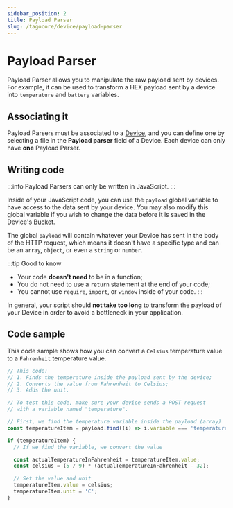 ```yaml
---
sidebar_position: 2
title: Payload Parser
slug: /tagocore/device/payload-parser
---
```


# Payload Parser

Payload Parser allows you to manipulate the raw payload sent by devices. For example, it can be used to transform a HEX payload sent by a device into `temperature` and `battery` variables.

## Associating it

Payload Parsers must be associated to a [Device](/tagocore/device), and you can define one by selecting a file in the **Payload parser** field of a Device. Each device can only have **one** Payload Parser.

## Writing code

:::info
Payload Parsers can only be written in JavaScript.
:::

Inside of your JavaScript code, you can use the `payload` global variable to have access to the data sent by your device. You may also modify this global variable if you wish to change the data before it is saved in the Device's [Bucket](/tagocore/bucket).

The global `payload` will contain whatever your Device has sent in the body of the HTTP request, which means it doesn't have a specific type and can be an `array`, `object`, or even a `string` or `number`.

:::tip Good to know
- Your code **doesn't need** to be in a function;
- You do not need to use a `return` statement at the end of your code;
- You cannot use `require`, `import`, or `window` inside of your code.
:::

In general, your script should **not take too long** to transform the payload of your Device in order to avoid a bottleneck in your application.

## Code sample

This code sample shows how you can convert a `Celsius` temperature value to a `Fahrenheit` temperature value.

```js
// This code:
// 1. Finds the temperature inside the payload sent by the device;
// 2. Converts the value from Fahrenheit to Celsius;
// 3. Adds the unit.

// To test this code, make sure your device sends a POST request
// with a variable named "temperature".

// First, we find the temperature variable inside the payload (array)
const temperatureItem = payload.find((i) => i.variable === 'temperature');

if (temperatureItem) {
  // If we find the variable, we convert the value

  const actualTemperatureInFahrenheit = temperatureItem.value;
  const celsius = (5 / 9) * (actualTemperatureInFahrenheit - 32);

  // Set the value and unit
  temperatureItem.value = celsius;
  temperatureItem.unit = 'C';
}
```
